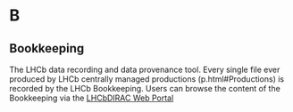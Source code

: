 # B

## Bookkeeping

The LHCb data recording and data provenance tool. Every single file ever produced by LHCb centrally managed productions (p.html#Productions) is recorded by the LHCb Bookkeeping. Users can browse the content of the Bookkeeping via the [LHCbDIRAC Web Portal](https://lhcb-portal-dirac.cern.ch/DIRAC/?view=tabs&theme=Grey&url_state=1|*LHCbDIRAC.BookkeepingBrowser.classes.BookkeepingBrowser)